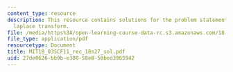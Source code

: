 ```yaml
---
content_type: resource
description: This resource contains solutions for the problem statements related to
  laplace transform.
file: /media/https%3A/open-learning-course-data-rc.s3.amazonaws.com/18-03sc-differential-equations-fall-2011/27de0626bb9be30858e850bed3965942_MIT18_03SCF11_rec_18s27_sol.pdf
file_type: application/pdf
resourcetype: Document
title: MIT18_03SCF11_rec_18s27_sol.pdf
uid: 27de0626-bb9b-e308-58e8-50bed3965942
---
```

